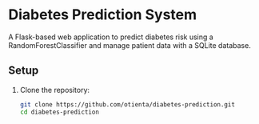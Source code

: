# Diabetes Prediction System

A Flask-based web application to predict diabetes risk using a RandomForestClassifier and manage patient data with a SQLite database.

## Setup
1. Clone the repository:
   ```bash
   git clone https://github.com/otienta/diabetes-prediction.git
   cd diabetes-prediction
